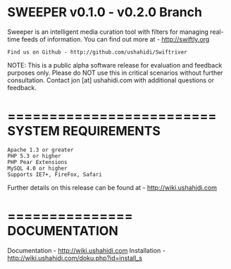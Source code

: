 SWEEPER v0.1.0 - v0.2.0 Branch
==============================
 
Sweeper is an intelligent media curation tool with filters for managing real-time feeds of information.  You can find out more at - http://swiftly.org

	Find us on Github - http://github.com/ushahidi/Swiftriver

NOTE: This is a public alpha software release for evaluation and feedback purposes only. Please do NOT use this in critical scenarios without further consultation. Contact jon [at] ushahidi.com with additional questions or feedback.

=========================
SYSTEM REQUIREMENTS
=========================

	Apache 1.3 or greater
	PHP 5.3 or higher
	PHP Pear Extensions
	MySQL 4.0 or higher
	Supports IE7+, FireFox, Safari
	
Further details on this release can be found at - http://wiki.ushahidi.com	

===============
DOCUMENTATION
===============

Documentation - http://wiki.ushahidi.com
Installation - http://wiki.ushahidi.com/doku.php?id=install_s